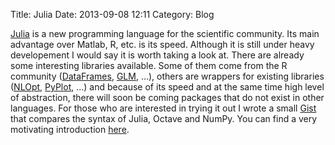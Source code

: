 Title: Julia
Date: 2013-09-08 12:11
Category: Blog

[Julia](http://julialang.org/) is a new programming language for the
scientific community. Its main advantage over Matlab, R, etc. is its
speed. Although it is still under heavy developement I would say it
is worth taking a look at. There are already some interesting
libraries available. Some of them come from the R community
([DataFrames](https://github.com/JuliaStats/DataFrames.jl),
[GLM](https://github.com/JuliaStats/GLM.jl), ...), others are wrappers
for existing libraries ([NLOpt](https://github.com/stevengj/NLopt.jl),
[PyPlot](https://github.com/stevengj/PyPlot.jl), ...) and because of
its speed and at the same time high level of abstraction, there will
soon be coming packages that do not exist in other languages. For
those who are interested in trying it out I wrote a small
[Gist](https://gist.github.com/AlexanderFabisch/6343090) that compares
the syntax of Julia, Octave and NumPy. You can find a very motivating
introduction [here](http://julialang.org/blog/2012/02/why-we-created-julia/).
